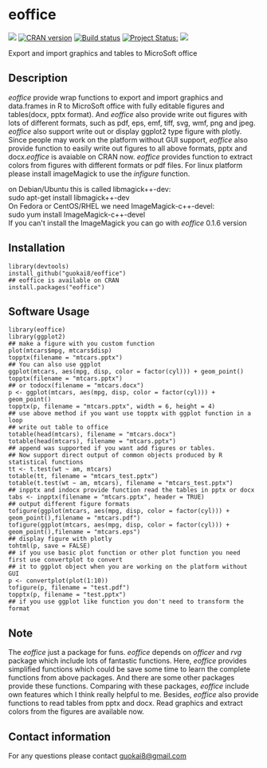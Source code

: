 # eoffice  
[![](https://cranlogs.r-pkg.org/badges/eoffice)](https://cran.r-project.org/package=eoffice)
<a href="https://cran.r-project.org/web/checks/check_results_eoffice.html"><img border="0" src="http://www.r-pkg.org/badges/version/eoffice" alt="CRAN version"></a>
<a href="https://travis-ci.org/guokai8/eoffice"><img src="https://travis-ci.org/guokai8/eoffice.svg" alt="Build status"></a> 
[![Project Status:](http://www.repostatus.org/badges/latest/active.svg)](http://www.repostatus.org/#active)
[![](https://img.shields.io/badge/devel%20version-1.1.2-green.svg)](https://github.com/guokai8/eoffice)

Export and import graphics and tables to MicroSoft office

## Description
_eoffice_ provide wrap functions to export and import graphics and data.frames in R to MicroSoft office with fully editable figures and tables(docx, pptx format).
And _eoffice_ also provide write out figures with lots of different formats, such as pdf, eps, emf, tiff, svg, wmf, png and jpeg. _eoffice_ also support write out or display ggplot2 type figure with plotly. Since people may work on the platform without GUI support, _eoffice_ also provide function to easily write out figures to all above formats, pptx and docx._eoffice_ is avaiable on CRAN now. _eoffice_ provides function to extract colors from figures with different formats or pdf files. For linux platform please install imageMagick to use the _infigure_ function.       

on Debian/Ubuntu this is called libmagick++-dev:    
sudo apt-get install libmagick++-dev         
On Fedora or CentOS/RHEL we need ImageMagick-c++-devel:       
sudo yum install ImageMagick-c++-devel       
If you can't install the ImageMagick you can go with _eoffice_ 0.1.6 version 
## Installation
```
library(devtools)
install_github("guokai8/eoffice")
## eoffice is available on CRAN
install.packages("eoffice")
``` 

## Software Usage

```
library(eoffice)
library(ggplot2)
## make a figure with you custom function
plot(mtcars$mpg, mtcars$disp)
topptx(filename = "mtcars.pptx")
## You can also use ggplot 
ggplot(mtcars, aes(mpg, disp, color = factor(cyl))) + geom_point()
topptx(filename = "mtcars.pptx")
## or todocx(filename = "mtcars.docx")
p <- ggplot(mtcars, aes(mpg, disp, color = factor(cyl))) + geom_point()
topptx(p, filename = "mtcars.pptx", width = 6, height = 4)
## use above method if you want use topptx with ggplot function in a loop
## write out table to office
totable(head(mtcars), filename = "mtcars.docx")
totable(head(mtcars), filename = "mtcars.pptx")
## append was supported if you want add figures or tables.
## Now support direct output of common objects produced by R statistical functions
tt <- t.test(wt ~ am, mtcars)
totable(tt, filename = "mtcars_test.pptx")
totable(t.test(wt ~ am, mtcars), filename = "mtcars_test.pptx")
## inpptx and indocx provide function read the tables in pptx or docx
tabs <- inpptx(filename = "mtcars.pptx", header = TRUE)
## output different figure formats
tofigure(ggplot(mtcars, aes(mpg, disp, color = factor(cyl))) + geom_point(),filename = "mtcars.pdf")
tofigure(ggplot(mtcars, aes(mpg, disp, color = factor(cyl))) + geom_point(),filename = "mtcars.eps")
## display figure with plotly
tohtml(p, save = FALSE)
## if you use basic plot function or other plot function you need first use convertplot to convert 
## it to ggplot object when you are working on the platform without GUI
p <- convertplot(plot(1:10))
tofigure(p, filename = "test.pdf")
topptx(p, filename = "test.pptx")
## if you use ggplot like function you don't need to transform the format
```
## Note
The _eoffice_ just a package for funs. _eoffice_ depends on _officer_ and _rvg_ package which include lots of fantastic functions. Here, _eoffice_ provides simplified functions which could be save some time to learn the complete functions from above packages. And there are some other packages provide these functions. Comparing with these packages, _eoffice_ include own features which I think really helpful to me.  Besides, _eoffice_ also provide functions to read tables from pptx and docx. Read graphics and extract colors from the figures are available now.

## Contact information

For any questions please contact guokai8@gmail.com

